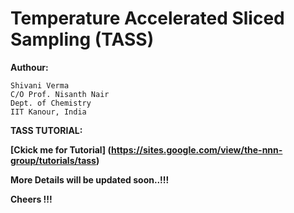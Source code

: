 
# Temperature Accelerated Sliced Sampling (TASS)

**Authour:**

    Shivani Verma
    C/O Prof. Nisanth Nair
    Dept. of Chemistry
    IIT Kanour, India
                     
**TASS TUTORIAL:**


**[Ckick me for Tutorial] (https://sites.google.com/view/the-nnn-group/tutorials/tass)**
    
 
 **More Details will be updated soon..!!!**
 
 **Cheers !!!**
 
